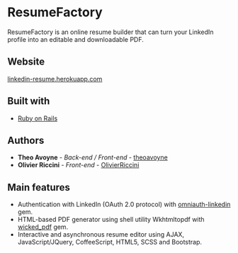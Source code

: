 # ResumeFactory

ResumeFactory is an online resume builder that can turn your LinkedIn profile into an editable and downloadable PDF.

## Website

[linkedin-resume.herokuapp.com](http://linkedin-resume.herokuapp.com)

## Built with

* [Ruby on Rails](http://rubyonrails.org/)

## Authors

* **Theo Avoyne** - *Back-end / Front-end* - [theoavoyne](https://github.com/theoavoyne)
* **Olivier Riccini** - *Front-end* - [OlivierRiccini](https://github.com/OlivierRiccini)

## Main features

* Authentication with LinkedIn (OAuth 2.0 protocol) with [omniauth-linkedin](https://github.com/skorks/omniauth-linkedin) gem.
* HTML-based PDF generator using shell utility Wkhtmltopdf with [wicked_pdf](https://github.com/mileszs/wicked_pdf) gem.
* Interactive and asynchronous resume editor using AJAX, JavaScript/JQuery, CoffeeScript, HTML5, SCSS and Bootstrap.
